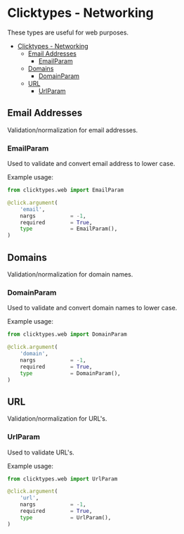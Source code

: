 # Clicktypes - Networking

These types are useful for web purposes.

- [Clicktypes - Networking](#clicktypes---networking)
  - [Email Addresses](#email-addresses)
    - [EmailParam](#emailparam)
  - [Domains](#domains)
    - [DomainParam](#domainparam)
  - [URL](#url)
    - [UrlParam](#urlparam)

## Email Addresses

Validation/normalization for email addresses.

### EmailParam

Used to validate and convert email address to lower case.

Example usage:

```python
from clicktypes.web import EmailParam

@click.argument(
    'email',
    nargs           = -1,
    required        = True,
    type            = EmailParam(),
)
```

## Domains

Validation/normalization for domain names.

### DomainParam

Used to validate and convert domain names to lower case.

Example usage:

```python
from clicktypes.web import DomainParam

@click.argument(
    'domain',
    nargs           = -1,
    required        = True,
    type            = DomainParam(),
)
```

## URL

Validation/normalization for URL's.

### UrlParam

Used to validate URL's.

Example usage:

```python
from clicktypes.web import UrlParam

@click.argument(
    'url',
    nargs           = -1,
    required        = True,
    type            = UrlParam(),
)
```
